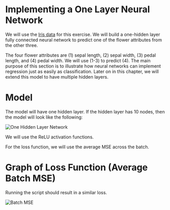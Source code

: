 # Implementing a One Layer Neural Network

We will use the [Iris data](http://scikit-learn.org/stable/auto_examples/datasets/plot_iris_dataset.html) for this exercise.  We will build a one-hidden layer fully connected neural network to predict one of the flower attributes from the other three.

The four flower attributes are (1) sepal length, (2) sepal width, (3) pedal length, and (4) pedal width.  We will use (1-3) to predict (4).  The main purpose of this section is to illustrate how neural networks can implement regression just as easily as classification.  Later on in this chapter, we will extend this model to have multiple hidden layers.

# Model

The model will have one hidden layer.  If the hidden layer has 10 nodes, then the model will look like the following:

![One Hidden Layer Network](https://github.com/nfmcclure/tensorflow_cookbook/blob/master/06_Neural_Networks/images/04_nn_layout.png "One Hidden Layer Network")

We will use the ReLU activation functions.

For the loss function, we will use the average MSE across the batch.

# Graph of Loss Function (Average Batch MSE)

Running the script should result in a similar loss.

![Batch MSE](https://github.com/nfmcclure/tensorflow_cookbook/blob/master/06_Neural_Networks/images/04_nn_loss.png "Batch MSE")
